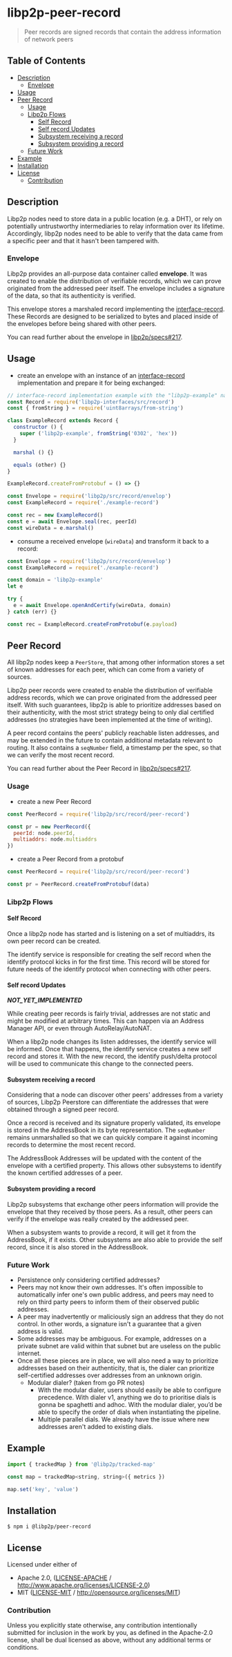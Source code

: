 # libp2p-peer-record <!-- omit in toc -->

> Peer records are signed records that contain the address information of network peers

## Table of Contents <!-- omit in toc -->

- [Description](#description)
  - [Envelope](#envelope)
- [Usage](#usage)
- [Peer Record](#peer-record)
  - [Usage](#usage-1)
  - [Libp2p Flows](#libp2p-flows)
    - [Self Record](#self-record)
    - [Self record Updates](#self-record-updates)
    - [Subsystem receiving a record](#subsystem-receiving-a-record)
    - [Subsystem providing a record](#subsystem-providing-a-record)
  - [Future Work](#future-work)
- [Example](#example)
- [Installation](#installation)
- [License](#license)
  - [Contribution](#contribution)

## Description

Libp2p nodes need to store data in a public location (e.g. a DHT), or rely on potentially untrustworthy intermediaries to relay information over its lifetime. Accordingly, libp2p nodes need to be able to verify that the data came from a specific peer and that it hasn't been tampered with.

### Envelope

Libp2p provides an all-purpose data container called **envelope**. It was created to enable the distribution of verifiable records, which we can prove originated from the addressed peer itself. The envelope includes a signature of the data, so that its authenticity is verified.

This envelope stores a marshaled record implementing the [interface-record](https://github.com/libp2p/js-libp2p-interfaces/tree/master/src/record). These Records are designed to be serialized to bytes and placed inside of the envelopes before being shared with other peers.

You can read further about the envelope in [libp2p/specs#217](https://github.com/libp2p/specs/pull/217).

## Usage

- create an envelope with an instance of an [interface-record](https://github.com/libp2p/js-libp2p-interfaces/tree/master/src/record) implementation and prepare it for being exchanged:

```js
// interface-record implementation example with the "libp2p-example" namespace
const Record = require('libp2p-interfaces/src/record')
const { fromString } = require('uint8arrays/from-string')

class ExampleRecord extends Record {
  constructor () {
    super ('libp2p-example', fromString('0302', 'hex'))
  }

  marshal () {}

  equals (other) {}
}

ExampleRecord.createFromProtobuf = () => {}
```

```js
const Envelope = require('libp2p/src/record/envelop')
const ExampleRecord = require('./example-record')

const rec = new ExampleRecord()
const e = await Envelope.seal(rec, peerId)
const wireData = e.marshal()
```

- consume a received envelope (`wireData`) and transform it back to a record:

```js
const Envelope = require('libp2p/src/record/envelop')
const ExampleRecord = require('./example-record')

const domain = 'libp2p-example'
let e

try {
  e = await Envelope.openAndCertify(wireData, domain)
} catch (err) {}

const rec = ExampleRecord.createFromProtobuf(e.payload)
```

## Peer Record

All libp2p nodes keep a `PeerStore`, that among other information stores a set of known addresses for each peer, which can come from a variety of sources.

Libp2p peer records were created to enable the distribution of verifiable address records, which we can prove originated from the addressed peer itself. With such guarantees, libp2p is able to prioritize addresses based on their authenticity, with the most strict strategy being to only dial certified addresses (no strategies have been implemented at the time of writing).

A peer record contains the peers' publicly reachable listen addresses, and may be extended in the future to contain additional metadata relevant to routing. It also contains a `seqNumber` field, a timestamp per the spec, so that we can verify the most recent record.

You can read further about the Peer Record in [libp2p/specs#217](https://github.com/libp2p/specs/pull/217).

### Usage

- create a new Peer Record

```js
const PeerRecord = require('libp2p/src/record/peer-record')

const pr = new PeerRecord({
  peerId: node.peerId,
  multiaddrs: node.multiaddrs
})
```

- create a Peer Record from a protobuf

```js
const PeerRecord = require('libp2p/src/record/peer-record')

const pr = PeerRecord.createFromProtobuf(data)
```

### Libp2p Flows

#### Self Record

Once a libp2p node has started and is listening on a set of multiaddrs, its own peer record can be created.

The identify service is responsible for creating the self record when the identify protocol kicks in for the first time. This record will be stored for future needs of the identify protocol when connecting with other peers.

#### Self record Updates

**_NOT_YET_IMPLEMENTED_**

While creating peer records is fairly trivial, addresses are not static and might be modified at arbitrary times. This can happen via an Address Manager API, or even through AutoRelay/AutoNAT.

When a libp2p node changes its listen addresses, the identify service will be informed. Once that happens, the identify service creates a new self record and stores it. With the new record, the identify push/delta protocol will be used to communicate this change to the connected peers.

#### Subsystem receiving a record

Considering that a node can discover other peers' addresses from a variety of sources, Libp2p Peerstore can differentiate the addresses that were obtained through a signed peer record.

Once a record is received and its signature properly validated, its envelope is stored in the AddressBook in its byte representation. The `seqNumber` remains unmarshalled so that we can quickly compare it against incoming records to determine the most recent record.

The AddressBook Addresses will be updated with the content of the envelope with a certified property. This allows other subsystems to identify the known certified addresses of a peer.

#### Subsystem providing a record

Libp2p subsystems that exchange other peers information will provide the envelope that they received by those peers. As a result, other peers can verify if the envelope was really created by the addressed peer.

When a subsystem wants to provide a record, it will get it from the AddressBook, if it exists. Other subsystems are also able to provide the self record, since it is also stored in the AddressBook.

### Future Work

- Persistence only considering certified addresses?
- Peers may not know their own addresses. It's often impossible to automatically infer one's own public address, and peers may need to rely on third party peers to inform them of their observed public addresses.
- A peer may inadvertently or maliciously sign an address that they do not control. In other words, a signature isn't a guarantee that a given address is valid.
- Some addresses may be ambiguous. For example, addresses on a private subnet are valid within that subnet but are useless on the public internet.
- Once all these pieces are in place, we will also need a way to prioritize addresses based on their authenticity, that is, the dialer can prioritize self-certified addresses over addresses from an unknown origin.
  - Modular dialer? (taken from go PR notes)
    - With the modular dialer, users should easily be able to configure precedence. With dialer v1, anything we do to prioritise dials is gonna be spaghetti and adhoc. With the modular dialer, you’d be able to specify the order of dials when instantiating the pipeline.
    - Multiple parallel dials. We already have the issue where new addresses aren't added to existing dials.

## Example

```JavaScript
import { trackedMap } from '@libp2p/tracked-map'

const map = trackedMap<string, string>({ metrics })

map.set('key', 'value')
```

## Installation

```console
$ npm i @libp2p/peer-record
```

## License

Licensed under either of

 * Apache 2.0, ([LICENSE-APACHE](LICENSE-APACHE) / http://www.apache.org/licenses/LICENSE-2.0)
 * MIT ([LICENSE-MIT](LICENSE-MIT) / http://opensource.org/licenses/MIT)

### Contribution

Unless you explicitly state otherwise, any contribution intentionally submitted for inclusion in the work by you, as defined in the Apache-2.0 license, shall be dual licensed as above, without any additional terms or conditions.
